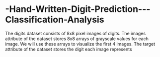 # -Hand-Written-Digit-Prediction---Classification-Analysis
The digits dataset consists of 8x8 pixel images of digits. The images attribute of the dataset stores 8x8 arrays of grayscale values for each image. We will use these arrays to visualize the first 4 images. The target attribute of the dataset stores the digit each image represents
